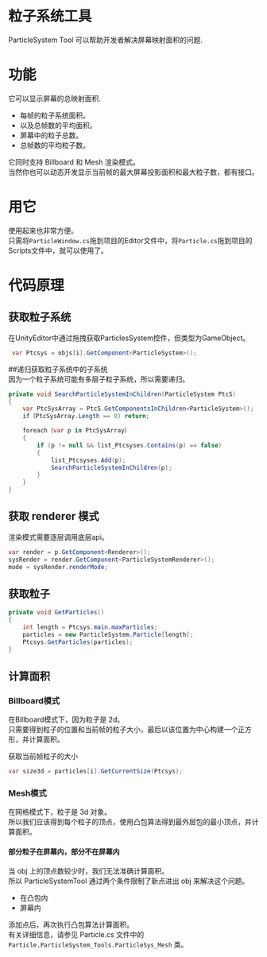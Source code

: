 # 粒子系统工具  
ParticleSystem Tool 可以帮助开发者解决屏幕映射面积的问题.  

# 功能  
它可以显示屏幕的总映射面积.  
- 每帧的粒子系统面积。   
- 以及总帧数的平均面积。  
- 屏幕中的粒子总数。  
- 总帧数的平均粒子数。 
 
它同时支持 Billboard 和 Mesh 渲染模式。  
当然你也可以动态开发显示当前帧的最大屏幕投影面积和最大粒子数，都有接口。  

# 用它  
使用起来也非常方便。  
只需将`ParticleWindow.cs`拖到项目的Editor文件中，将`Particle.cs`拖到项目的Scripts文件中，就可以使用了。  

# 代码原理  
## 获取粒子系统  
在UnityEditor中通过拖拽获取ParticlesSystem控件，但类型为GameObject。  

```cs
 var Ptcsys = objs[i].GetComponent<ParticleSystem>();
```

##递归获取粒子系统中的子系统  
因为一个粒子系统可能有多层子粒子系统，所以需要递归。  

```cs
private void SearchParticleSystemInChildren(ParticleSystem PtcS)  
{
    var PtcSysArray = PtcS.GetComponentsInChildren<ParticleSystem>();
    if（PtcSysArray.Length == 0) return;

    foreach（var p in PtcSysArray）
    {
        if (p != null && list_Ptcsyses.Contains(p) == false)
        {
            list_Ptcsyses.Add(p);
            SearchParticleSystemInChildren(p);
        }
    }
}  
```

## 获取 renderer 模式
渲染模式需要逐层调用底层api。  

```cs
var render = p.GetComponent<Renderer>();
sysRender = render.GetComponent<ParticleSystemRenderer>();
mode = sysRender.renderMode;  

```  

## 获取粒子  

```cs  
private void GetParticles()  
{
    int length = Ptcsys.main.maxParticles;
    particles = new ParticleSystem.Particle[length];
    Ptcsys.GetParticles(particles);
}  

```

## 计算面积

### Billboard模式
在Billboard模式下，因为粒子是 2d。  
只需要得到粒子的位置和当前帧的粒子大小，最后以该位置为中心构建一个正方形，并计算面积。  

获取当前帧粒子的大小  
```cs
var size3d = particles[i].GetCurrentSize(Ptcsys);
```  

### Mesh模式  
在网格模式下，粒子是 3d 对象。  
所以我们应该得到每个粒子的顶点，使用凸包算法得到最外层包的最小顶点，并计算面积。  

#### 部分粒子在屏幕内，部分不在屏幕内  
当 obj 上的顶点数较少时，我们无法准确计算面积。  
所以 ParticleSystemTool 通过两个条件限制了新点进出 obj 来解决这个问题。  
- 在凸包内  
- 屏幕内  

添加点后，再次执行凸包算法计算面积。  
有关详细信息，请参见 Particle.cs 文件中的 `Particle.ParticleSystem_Tools.ParticleSys_Mesh` 类。  
